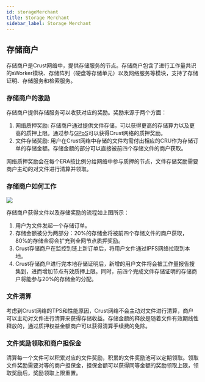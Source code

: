```yaml
---
id: storageMerchant
title: Storage Merchant
sidebar_label: Storage Merchant
---
```


## 存储商户

存储商户是Crust网络中，提供存储服务的节点。存储商户包含了进行工作量共识的sWorker模块、存储阵列（硬盘等存储单元）以及网络服务等模块，支持了存储证明、存储服务和检索服务。

### 存储商户的激励
存储商户提供存储服务可以收获对应的奖励。奖励来源于两个方面：
1. 网络质押奖励: 存储商户通过提供文件存储，可以获得更高的存储算力以及更高的质押上限。通过参与[GPoS](GPoS.md)可以获得Crust网络的质押奖励。
2. 文件存储奖励: 用户在Crust网络中存储的文件均需付出相应的CRU作为存储订单的存储金额。存储金额的部分可以直接被前四个存储文件的商户获取。

网络质押奖励会在每个ERA按比例分给网络中参与质押的节点，文件存储奖励需要商户主动的对文件进行清算并领取。

### 存储商户如何工作

![](https://crust-data.oss-cn-shanghai.aliyuncs.com/wiki/learn/dsm.png)

存储商户获得文件以及存储奖励的流程如上图所示：
1. 用户为文件发起一个存储订单。
2. 存储金额被分为两部分：20%的存储金将被前四个存储文件的商户获取，80%的存储金将会扩充到全网节点质押奖励。
3. Crust存储商户在监控到链上新订单后，将用户文件通过IPFS网络拉取到本地。
4. Crust存储商户进行完本地存储证明后，新增的用户文件将会被工作量报告搜集到，进而增加节点有效质押上限。同时，前四个完成文件存储证明的存储商户将能参与20%的存储金的分配。

### 文件清算
考虑到Crust网络的TPS和性能原因，Crust网络不会主动对文件进行清算，商户可以主动对文件进行清算来获得存储收益。存储金额的释放是随着文件有效期线性释放的，通过质押权益金额商户可以获得清算手续费的免除。

### 文件奖励领取和商户担保金
清算每一个文件可以积累对应的文件奖励，积累的文件奖励池可以定期领取。领取文件奖励需要对等的商户担保金，担保金额可以获得同等金额的奖励领取上限，领取奖励后，奖励领取上限重置。

<!--
更多存储商户的细节请参考[存储商户指南](merchantGuidance.md)。
-->